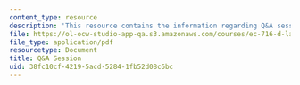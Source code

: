 ```yaml
---
content_type: resource
description: 'This resource contains the information regarding Q&A session. '
file: https://ol-ocw-studio-app-qa.s3.amazonaws.com/courses/ec-716-d-lab-waste-fall-2015/38fc10cf42195acd52841fb52d08c6bc_MITEC_716F15_QA.pdf
file_type: application/pdf
resourcetype: Document
title: Q&A Session
uid: 38fc10cf-4219-5acd-5284-1fb52d08c6bc
---
```

